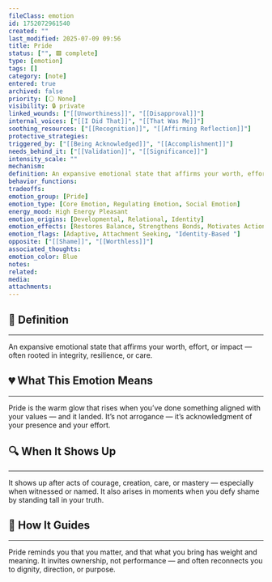 ```yaml
---
fileClass: emotion
id: 1752072961540
created: ""
last_modified: 2025-07-09 09:56
title: Pride
status: ["", 🟩 complete]
type: [emotion]
tags: []
category: [note]
entered: true
archived: false
priority: [⚪ None]
visibility: 🔒 private
linked_wounds: ["[[Unworthiness]]", "[[Disapproval]]"]
internal_voices: ["[[I Did That]]", "[[That Was Me]]"]
soothing_resources: ["[[Recognition]]", "[[Affirming Reflection]]"]
protective_strategies: 
triggered_by: ["[[Being Acknowledged]]", "[[Accomplishment]]"]
needs_behind_it: ["[[Validation]]", "[[Significance]]"]
intensity_scale: ""
mechanism: 
definition: An expansive emotional state that affirms your worth, effort, or impact — often rooted in integrity, resilience, or care.
behavior_functions: 
tradeoffs: 
emotion_group: [Pride]
emotion_type: [Core Emotion, Regulating Emotion, Social Emotion]
energy_mood: High Energy Pleasant
emotion_origins: [Developmental, Relational, Identity]
emotion_effects: [Restores Balance, Strengthens Bonds, Motivates Action]
emotion_flags: [Adaptive, Attachment Seeking, "Identity-Based "]
opposite: ["[[Shame]]", "[[Worthless]]"]
associated_thoughts: 
emotion_color: Blue
notes: 
related: 
media: 
attachments: 
---
```


## 🧾 Definition
---
An expansive emotional state that affirms your worth, effort, or impact — often rooted in integrity, resilience, or care.

## 💔 What This Emotion Means
---
Pride is the warm glow that rises when you’ve done something aligned with your values — and it landed.
It’s not arrogance — it’s acknowledgment of your presence and your effort.

## 🔍 When It Shows Up
---
It shows up after acts of courage, creation, care, or mastery — especially when witnessed or named.
It also arises in moments when you defy shame by standing tall in your truth.

## 🧭 How It Guides
---
Pride reminds you that you matter, and that what you bring has weight and meaning.
It invites ownership, not performance — and often reconnects you to dignity, direction, or purpose.
